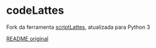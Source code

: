 # codeLattes

Fork da ferramenta [scriptLattes](https://scriptlattes.sourceforge.net/), atualizada para Python 3

[README original](README.txt)